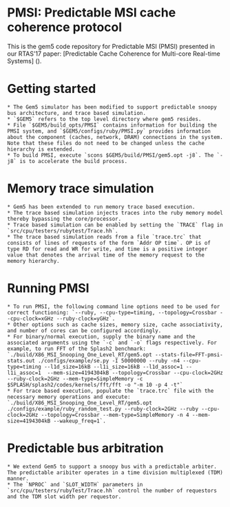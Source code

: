 # PMSI: Predictable MSI cache coherence protocol

This is the gem5 code repository for Predictable MSI (PMSI) presented in our RTAS'17 paper: [Predictable Cache Coherence for Multi-core Real-time Systems] ().

# Getting started
	* The Gem5 simulator has been modified to support predictable snoopy bus architecture, and trace based simulation. 
	* `$GEM5` refers to the top level directory where gem5 resides. 
	* File `$GEM5/build_opts/PMSI` contains information for building the PMSI system, and `$GEM5/configs/ruby/PMSI.py` provides information about the component (caches, network, DRAM) connections in the system. Note that these files do not need to be changed unless the cache hierarchy is extended. 
	* To build PMSI, execute `scons $GEM5/build/PMSI/gem5.opt -j8`. The `-j8` is to accelerate the build process.

# Memory trace simulation
	* Gem5 has been extended to run memory trace based execution.
	* The trace based simulation injects traces into the ruby memory model thereby bypassing the core/processor. 
	* Trace based simulation can be enabled by setting the `TRACE` flag in `src/cpu/testers/rubytest/Trace.hh`.	
	* The trace based simulation reads from a file `trace.trc` that consists of lines of requests of the form `Addr OP time`. OP is of type RD for read and WR for write, and time is a positive integer value that denotes the arrival time of the memory request to the memory hierarchy. 

# Running PMSI
	* To run PMSI, the following command line options need to be used for correct functioning: `--ruby, --cpu-type=timing, --topology=Crossbar --cpu-clock=xGHz --ruby-clock=yGHz`.
	* Other options such as cache sizes, memory size, cache associativity, and number of cores can be configured accordingly.
	* For binary/normal execution, supply the binary name and the associated arguments using the `-c` and `-o` flags respectively. For example, to run FFT of the Splash2 benchmark: `./build/X86_MSI_Snooping_One_Level_RT/gem5.opt --stats-file=FFT-pmsi-stats.out ./configs/example/se.py -I 50000000 --ruby -n4 --cpu-type=timing --l1d_size=16kB --l1i_size=16kB --l1d_assoc=1 --l1i_assoc=1  --mem-size=4194304kB --topology=Crossbar --cpu-clock=2GHz --ruby-clock=2GHz --mem-type=SimpleMemory -c $SPLASH/splash2/codes/kernels/fft/fft -o "-m 10 -p 4 -t"`
	* For trace based execution, populate the `trace.trc` file with the necessary memory operations and execute: `./build/X86_MSI_Snooping_One_Level_RT/gem5.opt ./configs/example/ruby_random_test.py --ruby-clock=2GHz --ruby --cpu-clock=2GHz --topology=Crossbar --mem-type=SimpleMemory -n 4 --mem-size=4194304kB --wakeup_freq=1`. 

# Predictable bus arbitration
	* We extend Gem5 to support a snoopy bus with a predictable arbiter. The predictable aribiter operates in a time division multiplexed (TDM) manner.
	* The `NPROC` and `SLOT_WIDTH` parameters in `src/cpu/testers/rubyTest/Trace.hh` control the number of requestors and the TDM slot width per requestor.
